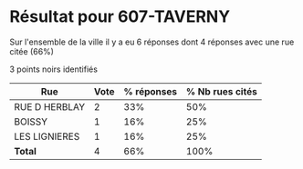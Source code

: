 # Résultat pour 607-TAVERNY

Sur l'ensemble de la ville il y a eu 6 réponses dont 4 réponses avec une rue citée (66%)

3 points noirs identifiés

| Rue | Vote | % réponses | % Nb rues cités|
|-----|------|------------|----------------|
| RUE D HERBLAY | 2 | 33% | 50%|
| BOISSY | 1 | 16% | 25%|
| LES LIGNIERES | 1 | 16% | 25%|
| **Total** | 4 | 66% | 100%|

